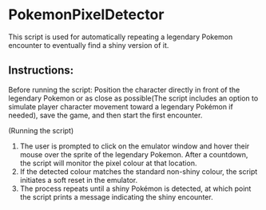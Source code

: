 # PokemonPixelDetector

This script is used for automatically repeating a legendary Pokemon encounter to eventually find a shiny version of it. 

## Instructions:
Before running the script: Position the character directly in front of the legendary Pokemon or as close as possible(The script includes an option to simulate player character movement toward a legendary Pokémon if needed), save the game, and then start the first encounter.

(Running the script)
1. The user is prompted to click on the emulator window and hover their mouse over the sprite of the legendary Pokemon. After a countdown, the script will monitor the pixel colour at that location.
2. If the detected colour matches the standard non-shiny colour, the script initiates a soft reset in the emulator.
3. The process repeats until a shiny Pokémon is detected, at which point the script prints a message indicating the shiny encounter.
